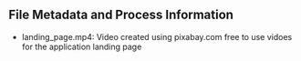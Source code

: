 ## File Metadata and Process Information 
- landing_page.mp4: Video created using pixabay.com free to use vidoes for the application landing page

